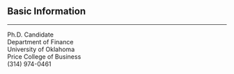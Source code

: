 ## Basic Information
***
Ph.D. Candidate   
Department of Finance  
University of Oklahoma  
Price College of Business  
(314) 974-0461  

